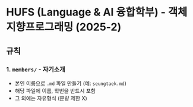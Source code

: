 # HUFS (Language & AI 융합학부) - 객체지향프로그래밍 (2025-2)

## 규칙

### 1. `members/` - 자기소개
- 본인 이름으로 `.md` 파일 만들기 (예: `seungtaek.md`)
- 해당 파일에 이름, 학번을 반드시 포함
- 그 외에는 자유형식 (분량 제한 X)